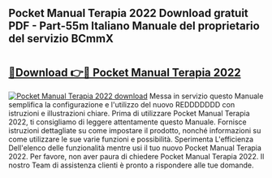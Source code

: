 ## Pocket Manual Terapia 2022 Download gratuit PDF - Part-55m Italiano Manuale del proprietario del servizio BCmmX

# <h2><a href="http://dfb587.blite.top/?on=Pocket+Manual+Terapia+2022">🔗Download 👉🔴 Pocket Manual Terapia 2022</a></h2>

[![Pocket Manual Terapia 2022 download](https://i.imgur.com/lujVjoI.png)](http://dfb587.blite.top/?on=Pocket+Manual+Terapia+2022)
Messa in servizio questo Manuale semplifica la configurazione e l'utilizzo del nuovo REDDDDDDD con istruzioni e illustrazioni chiare. Prima di utilizzare Pocket Manual Terapia 2022, ti consigliamo di leggere attentamente questo Manuale. Fornisce istruzioni dettagliate su come impostare il prodotto, nonché informazioni su come utilizzare le sue varie funzioni e possibilità. Sperimenta L'efficienza Dell'elenco delle funzionalità mentre usi il tuo nuovo Pocket Manual Terapia 2022. Per favore, non aver paura di chiedere Pocket Manual Terapia 2022. Il nostro Team di assistenza clienti è pronto a rispondere alle tue domande.
